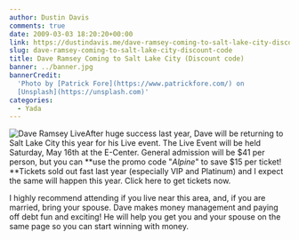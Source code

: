 ```yaml
---
author: Dustin Davis
comments: true
date: 2009-03-03 18:20:20+00:00
link: https://dustindavis.me/dave-ramsey-coming-to-salt-lake-city-discount-code/
slug: dave-ramsey-coming-to-salt-lake-city-discount-code
title: Dave Ramsey Coming to Salt Lake City (Discount code)
banner: ../banner.jpg
bannerCredit:
  'Photo by [Patrick Fore](https://www.patrickfore.com/) on
  [Unsplash](https://unsplash.com)'
categories:
  - Yada
---
```


![Dave Ramsey Live](https://nerdydork.com/wp-content/uploads/2009/03/live_event_order_logo.jpg)After
huge success last year, Dave will be returning to Salt Lake City this year for
his Live event. The Live Event will be held Saturday, May 16th at the E-Center.
General admission will be
$41 per person, but you can **use the promo code "_Alpine_" to save $15 per
ticket! \*\*Tickets sold out fast last year (especially VIP and Platinum) and I
expect the same will happen this year. Click here to get tickets now.

I highly recommend attending if you live near this area, and, if you are
married, bring your spouse. Dave makes money management and paying off debt fun
and exciting! He will help you get you and your spouse on the same page so you
can start winning with money.
